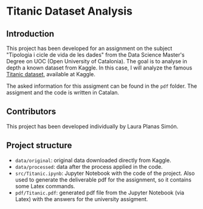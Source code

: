 # Titanic Dataset Analysis
## Introduction
This project has been developed for an assignment on the subject "Tipologia i cicle de vida de les dades" from the Data Science Master's Degree on UOC (Open University of Catalonia). The goal is to analyse in depth a known dataset from Kaggle. In this case, I will analyze the famous [Titanic dataset](https://www.kaggle.com/c/titanic/data), available at Kaggle.

The asked information for this assigment can be found in the `pdf` folder. The assigment and the code is written in Catalan.

## Contributors
This project has been developed individually by Laura Planas Simón.

## Project structure
* `data/original`: original data downloaded directly from Kaggle.
* `data/processed`: data after the process applied in the code.
* `src/Titanic.ipynb`: Jupyter Notebook with the code of the project. Also used to generate the deliverable pdf for the assignment, so it contains some Latex commands.
* `pdf/Titanic.pdf`: generated pdf file from the Jupyter Notebook (via Latex) with the answers for the university assigment.
